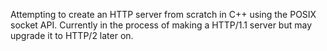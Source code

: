 Attempting to create an HTTP server from scratch in C++ using the POSIX socket API. Currently in the process of making a HTTP/1.1 server but may upgrade it to HTTP/2 later on.
